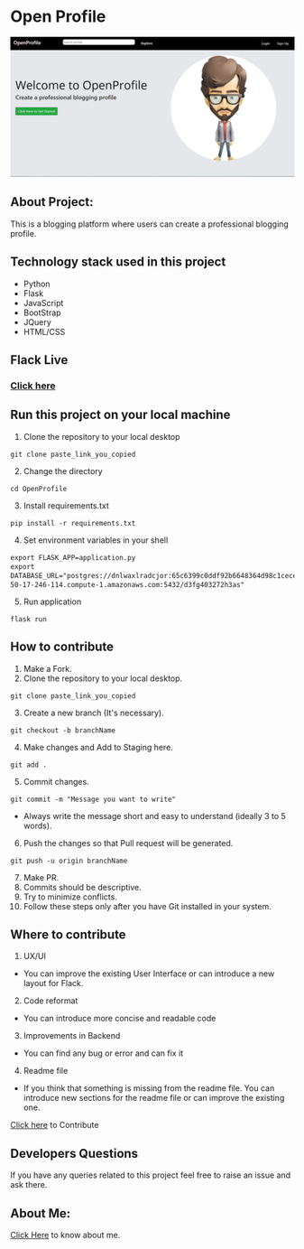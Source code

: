 # Open Profile

![Home page](static/images/home_page.png)

## About Project:
This is a blogging platform where users can create a professional blogging profile.

## Technology stack used in this project
* Python
* Flask
* JavaScript
* BootStrap
* JQuery
* HTML/CSS

## Flack Live
### [Click here]( https://flack-web-app.herokuapp.com/) 

## Run this project on your local machine

1. Clone the repository to your local desktop
 ```
 git clone paste_link_you_copied
 ```
 2. Change the directory 
 ```
cd OpenProfile
 ```
 3. Install requirements.txt
 ```
 pip install -r requirements.txt 
 ```
4. Set environment variables in your shell
```
export FLASK_APP=application.py
export DATABASE_URL="postgres://dnlwaxlradcjor:65c6399c0ddf92b6648364d98c1cece55b184bf8050278f9b2d07522e85fc61e@ec2-50-17-246-114.compute-1.amazonaws.com:5432/d3fg403272h3as"

 ```
 5. Run application
 ```
 flask run
 ```
 
## How to contribute
 1. Make a Fork.
 2. Clone the repository to your local desktop.
 ```
 git clone paste_link_you_copied
 ```
 3. Create a new branch (It's necessary).
 ```
 git checkout -b branchName
 ```
 4. Make changes and Add to Staging here.
 ```
 git add .
 ```
 5. Commit changes.
 ```
 git commit -m "Message you want to write"
 ```
 * Always write the message short and easy to understand (ideally 3 to 5 words).
 6. Push the changes so that Pull request will be generated.
 ```
 git push -u origin branchName
 ```
 7. Make PR.
 8. Commits should be descriptive.
 9. Try to minimize conflicts.
 10. Follow these steps only after you have Git installed in your system.

## Where to contribute
 1. UX/UI
  * You can improve the existing User Interface or can introduce a new layout for Flack.
 2. Code reformat
  * You can introduce more concise and readable code 
 3. Improvements in Backend
  * You can find any bug or error and can fix it
 4. Readme file
  * If you think that something is missing from the readme file. You can introduce new sections for the readme file or can improve the existing one. 


[Click here](https://github.com/HemendraKhatik/OpenProfile) to Contribute 

## Developers Questions 
If you have any queries related to this project feel free to raise an issue and ask there.

## About Me:

[Click Here](https://hemendrakhatik.github.io/Portfolio/) to know about me.

